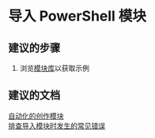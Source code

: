 <properties
    pageTitle="Import PowerShell modules"
    description="导入 PowerShell 模块"
    service="microsoft.automation"
    resource="automationaccounts"
    authors="kasparks"
    displayOrder="6"
    selfHelpType="resource"
    supportTopicIds=""
    resourceTags=""
    productPesIds=""
    cloudEnvironments="public"
/>


# 导入 PowerShell 模块

## **建议的步骤**
1. 浏览[模块库](data-blade:Microsoft_Azure_Automation.ModuleGalleryBlade)以获取示例

## **建议的文档**
[自动化的创作模块](https://azure.microsoft.com/blog/authoring-integration-modules-for-azure-automation/)<br>
[排查导入模块时发生的常见错误](https://azure.microsoft.com/documentation/articles/automation-troubleshooting-automation-errors/#troubleshoot-common-errors-when-importing-modules)



<!--HONumber=Jun16_HO5-->


